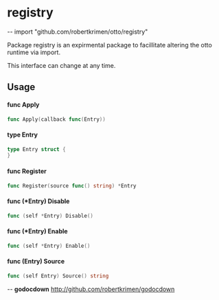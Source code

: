 # registry

--
import "github.com/robertkrimen/otto/registry"

Package registry is an expirmental package to facillitate altering the otto
runtime via import.

This interface can change at any time.

## Usage

#### func Apply

```go
func Apply(callback func(Entry))
```

#### type Entry

```go
type Entry struct {
}
```

#### func Register

```go
func Register(source func() string) *Entry
```

#### func (\*Entry) Disable

```go
func (self *Entry) Disable()
```

#### func (\*Entry) Enable

```go
func (self *Entry) Enable()
```

#### func (Entry) Source

```go
func (self Entry) Source() string
```

--
**godocdown** http://github.com/robertkrimen/godocdown
